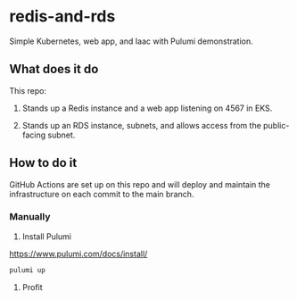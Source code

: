# redis-and-rds

Simple Kubernetes, web app, and Iaac with Pulumi demonstration.

## What does it do

This repo:

1. Stands up a Redis instance and a web app listening on 4567 in EKS.

2. Stands up an RDS instance, subnets, and allows access from the public-facing subnet.

## How to do it

GitHub Actions are set up on this repo and will deploy and maintain the infrastructure on each commit to the main branch.

### Manually

1. Install Pulumi

https://www.pulumi.com/docs/install/

```bash
pulumi up
```

1. Profit
